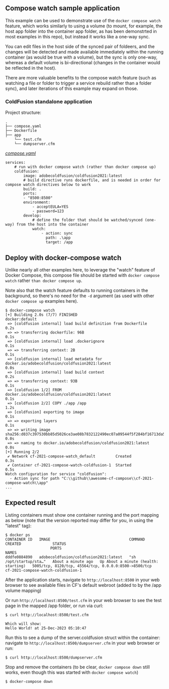 ## Compose watch sample application

This example can be used to demonstrate use of the `docker compose watch` feature, which works similarly to using a volume (to mount, for example, the host app folder into the container app folder, as has been demonstrted in most examples in this repo), but instead it works like a one-way sync.

You can edit files in the host side of the synced pair of foldeers, and the changes will be detected and made available immediately within the running container (as would be true with a volume), but the sync is only one-way, whereas a default volume is bi-directional (changes in the container would be reflected in the host).

There are more valuable benefits to the compose watch feature (such as watching a file or folder to trigger a service rebuild rather than a folder sync), and later iterations of this example may expand on those.

### ColdFusion standalone application

Project structure:
```
.
├── compose.yaml
├── Dockerfile
├── app
    └── test.cfm
    └── dumpserver.cfm

```

[_compose.yaml_](compose.yaml)
```
services:
    # run with docker compose watch (rather than docker compose up)
    coldfusion:
        image: adobecoldfusion/coldfusion2021:latest
        # build directive runs dockerfile, and is needed in order for compose watch directives below to work
        build: .
        ports:
        - "8500:8500"
        environment:
            - acceptEULA=YES
            - password=123
        develop:
            # define the folder that should be watched/synced (one-way) from the host into the container
            watch:
                - action: sync
                  path: .\app
                  target: /app
```

## Deploy with docker-compose watch

Unlike nearly all other examples here, to leverage the "watch" feature of Docker Compose, this compose file should be started with `docker compose watch` rather `than docker compose up`.

Note also that the watch feature defaults to running containers in the background, so there's no need for the `-d` argument (as used with other `docker compose up` examples here).

```
$ docker-compose watch
[+] Building 2.0s (7/7) FINISHED                                                                         docker:default
 => [coldfusion internal] load build definition from Dockerfile                                                    0.2s
 => => transferring dockerfile: 96B                                                                                0.1s
 => [coldfusion internal] load .dockerignore                                                                       0.1s
 => => transferring context: 2B                                                                                    0.1s
 => [coldfusion internal] load metadata for docker.io/adobecoldfusion/coldfusion2021:latest                        0.0s
 => [coldfusion internal] load build context                                                                       0.2s
 => => transferring context: 93B                                                                                   0.1s
 => [coldfusion 1/2] FROM docker.io/adobecoldfusion/coldfusion2021:latest                                          0.1s
 => [coldfusion 2/2] COPY ./app /app                                                                               1.2s
 => [coldfusion] exporting to image                                                                                0.1s
 => => exporting layers                                                                                            0.1s
 => => writing image sha256:d037c397530bb85d5026ce3ae08b7832122490ec07a09544f5f284bf16713da5                       0.0s
 => => naming to docker.io/adobecoldfusion/coldfusion2021:latest                                                   0.0s
[+] Running 2/2
 ✔ Network cf-2021-compose-watch_default         Created                                                           0.3s
 ✔ Container cf-2021-compose-watch-coldfusion-1  Started                                                           0.5s
Watch configuration for service "coldfusion":
  - Action sync for path "C:\\github\\awesome-cf-compose\\cf-2021-compose-watch\\app"
...
```

## Expected result

Listing containers must show one container running and the port mapping as below (note that the version reported may differ for you, in using the "latest" tag):
```
$ docker ps
CONTAINER ID   IMAGE                                   COMMAND                  CREATED              STATUS
                    PORTS                                                   NAMES
dddfe0884890   adobecoldfusion/coldfusion2021:latest   "sh /opt/startup/sta…"   About a minute ago   Up About a minute (health: starting)   5005/tcp, 8120/tcp, 45564/tcp, 0.0.0.0:8500->8500/tcp   cf-2021-compose-watch-coldfusion-1

```

After the application starts, navigate to `http://localhost:8500` in your web browser to see available files in CF's default webroot (added to by the /app volume mapping)

Or run `http://localhost:8500/test.cfm` in your web browser to see the test page in the mapped /app folder, or run via curl:
```
$ curl http://localhost:8500/test.cfm

Which will show:
Hello World! at 25-Dec-2023 05:10:47
```
Run this to see a dump of the server.coldfusion struct within the container: navigate to `http://localhost:8500/dumpserver.cfm` in your web browser or run:
```
$ curl http://localhost:8500/dumpserver.cfm
```

Stop and remove the containers (to be clear, `docker compose down` still works, even though this was started with `docker compose watch`)
```
$ docker-compose down
```